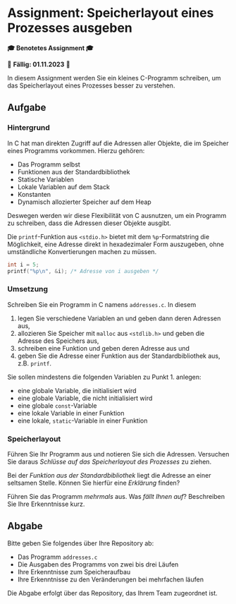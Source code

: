 # Assignment: Speicherlayout eines Prozesses ausgeben

**🎓 Benotetes Assignment 🎓**

📆 **Fällig: 01.11.2023** 📆

In diesem Assignment werden Sie ein kleines C-Programm schreiben, um das Speicherlayout eines Prozesses besser zu verstehen.

## Aufgabe

### Hintergrund

In C hat man direkten Zugriff auf die Adressen aller Objekte, die im Speicher eines Programms vorkommen. Hierzu gehören:

  * Das Programm selbst
  * Funktionen aus der Standardbibliothek
  * Statische Variablen
  * Lokale Variablen auf dem Stack
  * Konstanten
  * Dynamisch allozierter Speicher auf dem Heap

Deswegen werden wir diese Flexibilität von C ausnutzen, um ein Programm zu schreiben, dass die Adressen dieser Objekte ausgibt.

Die `printf`-Funktion aus `<stdio.h>` bietet mit dem `%p`-Formatstring die Möglichkeit, eine Adresse direkt in hexadezimaler Form auszugeben, ohne umständliche Konvertierungen machen zu müssen.

```c
int i = 5;
printf("%p\n", &i); /* Adresse von i ausgeben */
```

### Umsetzung

Schreiben Sie ein Programm in C namens `addresses.c`. In diesem

  1. legen Sie verschiedene Variablen an und geben dann deren Adressen aus,
  2. allozieren Sie Speicher mit `malloc` aus `<stdlib.h>` und geben die Adresse des Speichers aus,
  3. schreiben eine Funktion und geben deren Adresse aus und
  4. geben Sie die Adresse einer Funktion aus der Standardbibliothek aus, z.B. `printf`.

Sie sollen mindestens die folgenden Variablen zu Punkt 1. anlegen:

  * eine globale Variable, die initialisiert wird
  * eine globale Variable, die nicht initialisiert wird
  * eine globale `const`-Variable
  * eine lokale Variable in einer Funktion
  * eine lokale, `static`-Variable in einer Funktion

### Speicherlayout

Führen Sie Ihr Programm aus und notieren Sie sich die Adressen. Versuchen Sie daraus _Schlüsse auf das Speicherlayout des Prozesses_ zu ziehen.

Bei der _Funktion aus der Standardbibliothek_ liegt die Adresse an einer seltsamen Stelle. Können Sie hierfür eine _Erklärung_ finden?

Führen Sie das Programm _mehrmals_ aus. Was _fällt Ihnen auf_? Beschreiben Sie Ihre Erkenntnisse kurz.


## Abgabe

Bitte geben Sie folgendes über Ihre Repository ab:

  * Das Programm `addresses.c`
  * Die Ausgaben des Programms von zwei bis drei Läufen
  * Ihre Erkenntnisse zum Speicheraufbau
  * Ihre Erkenntnisse zu den Veränderungen bei mehrfachen läufen

Die Abgabe erfolgt über das Repository, das Ihrem Team zugeordnet ist.
